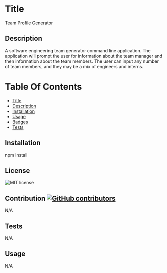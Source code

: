 
# Title
Team Profile Generator

## Description
A software engineering team generator command line application. The application will prompt the user for information about the team manager and then information about the team members. The user can input any number of team members, and they may be a mix of engineers and interns.

# Table Of Contents
* [Title](Readme.md#title)
* [Description](Readme.md#description)
* [Installation](Readme.md#installation)
* [Usage](Readme.md#contributing)
* [Badges](Readme.md#license)
* [Tests](Readme.md#tests)


## Installation
npm Install

## License
![MIT license](https://img.shields.io/badge/license-MIT-blue.svg)

## Contribution [![GitHub contributors](https://img.shields.io/github/contributors/cdnjs/cdnjs.svg?style=flat)](https://github.com/nivolving/)
N/A

## Tests
N/A

## Usage
N/A
